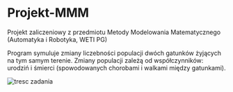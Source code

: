 # Projekt-MMM
Projekt zaliczeniowy z przedmiotu Metody Modelowania Matematycznego (Automatyka i Robotyka, WETI PG)

Program symuluje zmiany liczebności populacji dwóch gatunków żyjących na tym samym terenie.
Zmiany populacji zależą od współczynników: urodziń i śmierci (spowodowanych chorobami i walkami między gatunkami).

![tresc zadania](https://i.imgur.com/tFp62r6.jpg)
